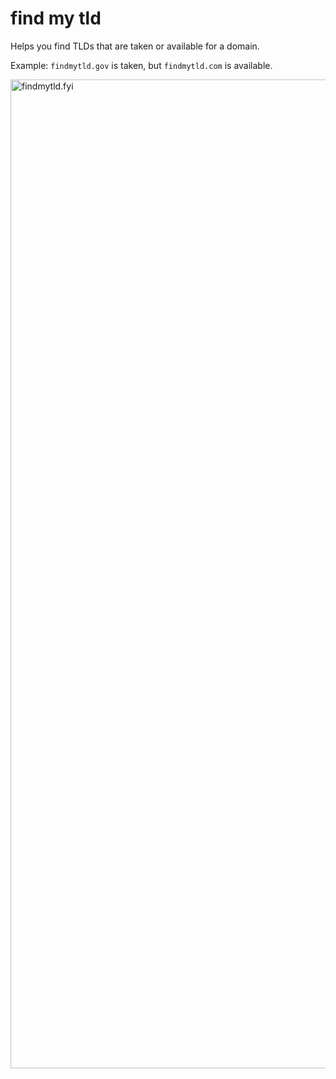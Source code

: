 # find my tld

Helps you find TLDs that are taken or available for a domain.

Example: `findmytld.gov` is taken, but `findmytld.com` is available.

<img width="1582" alt="findmytld.fyi" src="https://github.com/user-attachments/assets/32d92034-56b6-4a6b-8885-91c2f86379c4" />

